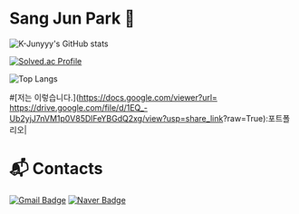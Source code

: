 # Sang Jun Park 🐘
![K-Junyyy's GitHub stats](https://github-readme-stats.vercel.app/api?username=sangjun0412&show_icons=true&theme=cobalt)


[![Solved.ac Profile](http://mazassumnida.wtf/api/v2/generate_badge?boj=guaba0412)](https://solved.ac/guaba0412/)

![Top Langs](https://github-readme-stats.vercel.app/api/top-langs/?username=sangjun0412&layout=compact&theme=demo)

#[저는 이렇습니다.](https://docs.google.com/viewer?url= <https://drive.google.com/file/d/1EQ_-Ub2yjJ7nVM1p0V85DlFeYBGdQ2xg/view?usp=share_link>?raw=True):포트폴리오|

# :mailbox_with_mail: Contacts
[![Gmail Badge](https://img.shields.io/badge/Gmail-d14836?style=flat-square&logo=Gmail&logoColor=white&link=mailto:guaba0412@gmail.com)](mailto:guaba0412@gmail.com)
[![Naver Badge](https://img.shields.io/badge/Naver-03C75A?style=flat-square&logo=Naver&logoColor=white&link=mailto:sangjoon97@naver.com)](mailto:sangjoon97@naver.com)
